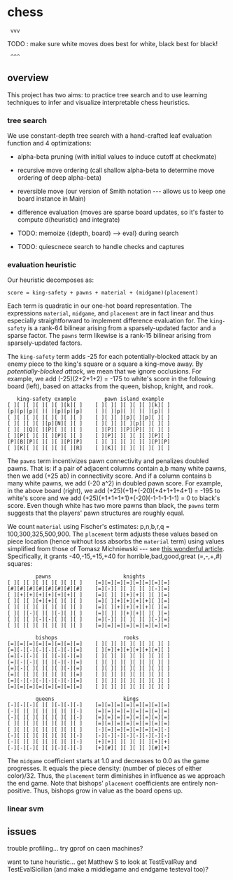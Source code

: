 # chess


     vvv


TODO : make sure white moves does best for white, black best for black! 


     ^^^


## overview 
This project has two aims: to practice tree search and to use learning
techniques to infer and visualize interpretable chess heuristics.

### tree search
We use constant-depth tree search with a hand-crafted leaf evaluation function
and 4 optimizations:

*   alpha-beta pruning (with initial values to induce cutoff at checkmate)
*   recursive move ordering (call shallow alpha-beta to determine move ordering
    of deep alpha-beta)
*   reversible move (our version of Smith notation --- allows us to keep one
    board instance in Main)
*   difference evaluation (moves are sparse board updates, so it's faster to
    compute d(heuristic) and integrate) 

*   TODO: memoize {(depth, board) --> eval} during search
*   TODO: quiescnece search to handle checks and captures

### evaluation heuristic

Our heuristic decomposes as:

    score = king-safety + pawns + material + (midgame)(placement)

Each term is quadratic in our one-hot board representation.  The expressions
`material`, `midgame`, and `placement` are in fact linear and thus especially
straightforward to implement difference evaluation for.  The `king-safety` is
a rank-64 bilinear arising from a sparsely-updated factor and a sparse factor. 
The `pawns` term likewise is a rank-15 bilinear arising from sparsely-updated
factors.    

The `king-safety` term adds -25 for each potentially-blocked attack by an
enemy piece to the king's square or a square a king-move away.  By
*potentially-blocked attack*, we mean that we ignore occlusions.  For example,
we add (-25)(2+2+1+2) = -175 to white's score in the following board (left),
based on attacks from the queen, bishop, knight, and rook.

       king-safety example         pawn island example  
    [ ][ ][ ][ ][ ][ ][k][ ]    [ ][ ][ ][ ][ ][ ][k][ ]
    [p][p][p][ ][ ][p][p][p]    [ ][ ][p][ ][ ][ ][p][ ]
    [ ][ ][ ][ ][ ][ ][ ][ ]    [ ][ ][ ][p][ ][p][ ][ ]
    [ ][ ][ ][ ][p][N][ ][ ]    [ ][ ][ ][ ][p][ ][ ][ ]
    [ ][ ][Q][ ][P][ ][ ][ ]    [ ][P][ ][P][P][ ][ ][ ]
    [ ][P][ ][ ][ ][P][ ][ ]    [ ][P][ ][ ][ ][ ][P][ ]
    [P][B][P][ ][ ][ ][P][P]    [ ][ ][ ][ ][ ][ ][P][P]
    [ ][K][ ][ ][ ][ ][ ][R]    [ ][K][ ][ ][ ][ ][ ][ ]

The `pawns` term incentivizes pawn connectivity and penalizes doubled pawns.
That is: if a pair of adjacent columns contain a,b many white pawns, then we
add (+25 ab) in connectivity score.  And if a column contains b many white
pawns, we add (-20 a^2) in doubled pawn score.  For example, in the above
board (right), we add (+25)(+1)+(-20)(+4+1+1+4+1) = -195 to white's score and
we add (+25)(+1+1+1+1)+(-20)(-1-1-1-1-1) = 0 to black's score.  Even though
white has two more pawns than black, the `pawns` term suggests that the 
players' pawn structures are roughly equal.

We count `material` using Fischer's estimates: p,n,b,r,q = 100,300,325,500,900.
The `placement` term adjusts these values based on piece location (hence
without loss absorbs the `material` term) using values simplified from those of
Tomasz Michniewski --- see [this wonderful
article](https://www.chessprogramming.org/Simplified_Evaluation_Function).
Specifically, it grants -40,-15,+15,+40 for horrible,bad,good,great (=,-,+,#)
squares:  

             pawns                       knights
    [ ][ ][ ][ ][ ][ ][ ][ ]    [=][=][=][=][=][=][=][=]
    [#][#][#][#][#][#][#][#]    [=][-][ ][ ][ ][ ][-][=]
    [ ][+][+][+][+][+][+][ ]    [=][ ][ ][+][+][ ][ ][=]
    [ ][ ][ ][+][+][ ][ ][ ]    [=][ ][+][+][+][+][ ][=]
    [ ][ ][ ][ ][ ][ ][ ][ ]    [=][ ][+][+][+][+][ ][=]
    [ ][ ][-][ ][ ][-][ ][ ]    [=][ ][ ][+][+][ ][ ][=]
    [ ][ ][ ][-][-][ ][ ][ ]    [=][-][ ][ ][ ][ ][-][=]
    [ ][ ][ ][ ][ ][ ][ ][ ]    [=][=][=][=][=][=][=][=]

             bishops                     rooks           
    [=][=][=][=][=][=][=][=]    [ ][ ][ ][ ][ ][ ][ ][ ]
    [=][-][-][-][-][-][-][=]    [ ][+][+][+][+][+][+][ ]
    [=][-][-][ ][ ][-][-][=]    [ ][ ][ ][ ][ ][ ][ ][ ]
    [=][-][-][ ][ ][-][-][=]    [ ][ ][ ][ ][ ][ ][ ][ ]
    [=][-][ ][ ][ ][ ][-][=]    [ ][ ][ ][ ][ ][ ][ ][ ]
    [=][ ][ ][ ][ ][ ][ ][=]    [ ][ ][ ][ ][ ][ ][ ][ ]
    [=][-][-][-][-][-][-][=]    [ ][ ][ ][ ][ ][ ][ ][ ]
    [=][=][=][=][=][=][=][=]    [ ][ ][ ][ ][ ][ ][ ][ ]

             queens                      kings          
    [-][-][-][ ][ ][-][-][-]    [=][=][=][=][=][=][=][=]
    [-][ ][ ][ ][ ][ ][ ][-]    [=][=][=][=][=][=][=][=]
    [-][ ][ ][ ][ ][ ][ ][-]    [=][=][=][=][=][=][=][=]
    [ ][ ][ ][ ][ ][ ][ ][ ]    [=][=][=][=][=][=][=][=]
    [ ][ ][ ][ ][ ][ ][ ][ ]    [-][=][=][=][=][=][=][-]
    [-][ ][ ][ ][ ][ ][ ][-]    [-][-][-][-][-][-][-][-]
    [-][ ][ ][ ][ ][ ][ ][-]    [+][+][ ][ ][ ][ ][+][+]
    [-][-][-][ ][ ][-][-][-]    [+][#][ ][ ][ ][ ][#][+]

The `midgame` coefficient starts at 1.0 and decreases to 0.0 as the game
progresses.  It equals the piece density: (number of pieces of either
color)/32.  Thus, the `placement` term diminishes in influence as we approach
the end game.  Note that bishops' `placement` coefficients are entirely
non-positive.  Thus, bishops grow in value as the board opens up.

### linear svm

    
## issues
trouble profiling... try gprof on caen machines?

want to tune heuristic... get Matthew S to look at TestEvalRuy and TestEvalSicilian (and make a middlegame and endgame
testeval too)? 
